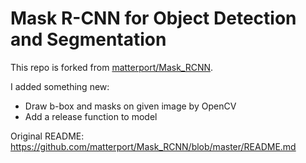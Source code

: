 # Mask R-CNN for Object Detection and Segmentation

This repo is forked from [matterport/Mask_RCNN](https://github.com/matterport/Mask_RCNN/).

I added something new:

- Draw b-box and masks on given image by OpenCV
- Add a release function to model

Original README: https://github.com/matterport/Mask_RCNN/blob/master/README.md

